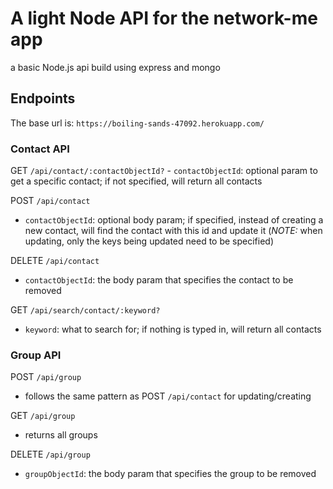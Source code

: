 # A light Node API for the network-me app
a basic Node.js api build using express and mongo

## Endpoints
The base url is:
`https://boiling-sands-47092.herokuapp.com/`

### Contact API
GET `/api/contact/:contactObjectId?`
	- `contactObjectId`: optional param to get a specific contact; if not specified, will return all contacts

POST `/api/contact` 
- `contactObjectId`: optional body param; if specified, instead of creating a new contact, will find the contact with this id and update it (*NOTE:* when updating, only the keys being updated need to be specified)

DELETE `/api/contact`
- `contactObjectId`: the body param that specifies the contact to be removed

GET `/api/search/contact/:keyword?`
- `keyword`: what to search for; if nothing is typed in, will return all contacts

### Group API
POST `/api/group`
- follows the same pattern as POST `/api/contact` for updating/creating

GET `/api/group`
- returns all groups

DELETE `/api/group`
- `groupObjectId`: the body param that specifies the group to be removed
